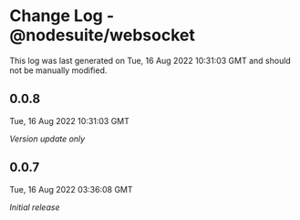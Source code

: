 # Change Log - @nodesuite/websocket

This log was last generated on Tue, 16 Aug 2022 10:31:03 GMT and should not be manually modified.

## 0.0.8
Tue, 16 Aug 2022 10:31:03 GMT

_Version update only_

## 0.0.7
Tue, 16 Aug 2022 03:36:08 GMT

_Initial release_

